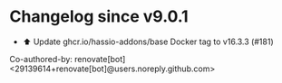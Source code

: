 # Changelog since v9.0.1
- ⬆️ Update ghcr.io/hassio-addons/base Docker tag to v16.3.3 (#181)

Co-authored-by: renovate[bot] <29139614+renovate[bot]@users.noreply.github.com> 
